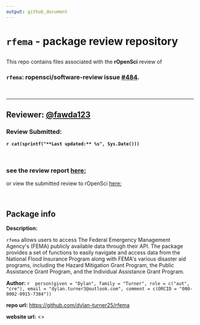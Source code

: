 ```yaml
---
output: github_document
---
```



# `rfema` - package review repository

##

This repo contains files associated with the **rOpenSci** review of

### **`rfema`: ropensci/software-review**  issue [\#484](https://github.com/ropensci/onboarding/issues/484).

<br>


***

## **Reviewer:** [\@fawda123](https://github.com/fawda123)
### Review Submitted:
**`r cat(sprintf("**Last updated:** %s", Sys.Date()))`**

<br>

### see the review report [here:](https://fawda123.github.io/rfema-review/index.nb.html)

or view the submitted review to rOpenSci [here:](https://github.com/fawda123/rfema-review/blob/master/pkgreview.md)

<br>


## Package info

**Description:**

`rfema` allows users to access The Federal Emergency Management Agency's (FEMA) publicly available data through their API. The package provides a set of functions to easily navigate and access data from the National Flood Insurance Program along with FEMA's various disaster aid programs, including the Hazard Mitigation Grant Program, the Public Assistance Grant Program, and the Individual Assistance Grant Program.

**Author:** `r 
    person(given = "Dylan",
           family = "Turner",
           role = c("aut", "cre"),
           email = "dylan.turner3@outlook.com",
           comment = c(ORCID = "000-0002-0915-7384"))`

**repo url:** <https://github.com/dylan-turner25/rfema>

**website url:** <>
